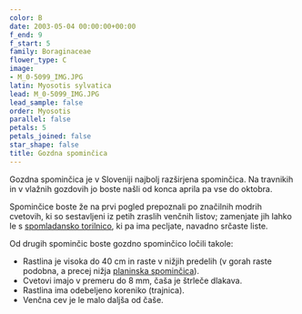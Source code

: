 ```yaml
---
color: B
date: 2003-05-04 00:00:00+00:00
f_end: 9
f_start: 5
family: Boraginaceae
flower_type: C
image:
- M_0-5099_IMG.JPG
latin: Myosotis sylvatica
lead: M_0-5099_IMG.JPG
lead_sample: false
order: Myosotis
parallel: false
petals: 5
petals_joined: false
star_shape: false
title: Gozdna spominčica
---
```

Gozdna spominčica je v Sloveniji najbolj razširjena spominčica. Na travnikih in v vlažnih gozdovih jo boste našli od konca aprila pa vse do oktobra.

Spominčice boste že na prvi pogled prepoznali po značilnih modrih cvetovih, ki so sestavljeni iz petih zraslih venčnih listov; zamenjate jih lahko le s [spomladansko torilnico](../omphalodesverna/), ki pa ima pecljate, navadno srčaste liste.

Od drugih spominčic boste gozdno spominčico ločili takole:

-   Rastlina je visoka do 40 cm in raste v nižjih predelih (v gorah raste podobna, a precej nižja [planinska spominčica](../myosotisalpestris/)).
-   Cvetovi imajo v premeru do 8 mm, čaša je štrleče dlakava.
-   Rastlina ima odebeljeno koreniko (trajnica).
-   Venčna cev je le malo daljša od čaše.
